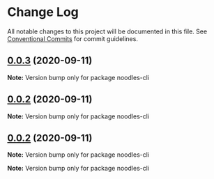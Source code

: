 # Change Log

All notable changes to this project will be documented in this file.
See [Conventional Commits](https://conventionalcommits.org) for commit guidelines.

## [0.0.3](https://github.com/geallenboy/noodles/compare/noodles-cli@0.0.4...noodles-cli@0.0.3) (2020-09-11)

**Note:** Version bump only for package noodles-cli





## [0.0.2](https://github.com/geallenboy/noodles/compare/noodles-cli@0.0.4...noodles-cli@0.0.2) (2020-09-11)

**Note:** Version bump only for package noodles-cli





## [0.0.2](https://github.com/geallenboy/noodles/compare/noodles-cli@0.0.4...noodles-cli@0.0.2) (2020-09-11)

**Note:** Version bump only for package noodles-cli






**Note:** Version bump only for package noodles-cli
